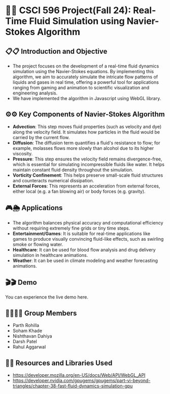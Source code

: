 # 🚀🚀 CSCI 596 Project(Fall 24): Real-Time Fluid Simulation using Navier-Stokes Algorithm

## 📋📋 Introduction and Objective
- The project focuses on the development of a real-time fluid dynamics simulation using the Navier-Stokes equations. By implementing this algorithm, we aim to accurately simulate the intricate flow patterns of liquids and gases in real time, offering a powerful tool for applications ranging from gaming and animation to scientific visualization and engineering analysis.
- We have implemented the algorithm in Javascript using WebGL library.

## ⚙️⚙️ Key Components of Navier-Stokes Algorithm
- **Advection**: This step moves fluid properties (such as velocity and dye) along the velocity field. It simulates how particles in the fluid would be carried by the current flow.
- **Diffusion**: The diffusion term quantifies a fluid's resistance to flow; for example, molasses flows more slowly than alcohol due to its higher viscosity.
- **Pressure**: This step ensures the velocity field remains divergence-free, which is essential for simulating incompressible fluids like water. It helps maintain constant fluid density throughout the simulation.
- **Vorticity Confinement**: This helps preserve small-scale fluid structures and counteracts numerical dissipation. 
- **External Forces**: This represents an acceleration from external forces, either local (e.g. a fan blowing air) or body forces (e.g. gravity).

## 🎮🌦️ Applications
- The algorithm balances physical accuracy and computational efficiency without requiring extremely fine grids or tiny time steps.
- **Entertainment/Games**: It is suitable for real-time applications like games to produce visually convincing fluid-like effects, such as swirling smoke or flowing water.
- **Healthcare**: It can be used for blood flow analysis and drug delivery simulation in healthcare animations.
- **Weather**: It can be used in climate modeling and weather forecasting animations.

## 🎬🎬 Demo
You can experience the live demo here.

## 👩‍💻👨‍💻 Group Members
- Parth Rohilla
- Soham Khade
- Nishthavan Dahiya
- Darsh Patel
- Rahul Aggarwal

## 🔗🔗 Resources and Libraries Used
- https://developer.mozilla.org/en-US/docs/Web/API/WebGL_API
- https://developer.nvidia.com/gpugems/gpugems/part-vi-beyond-triangles/chapter-38-fast-fluid-dynamics-simulation-gpu 


